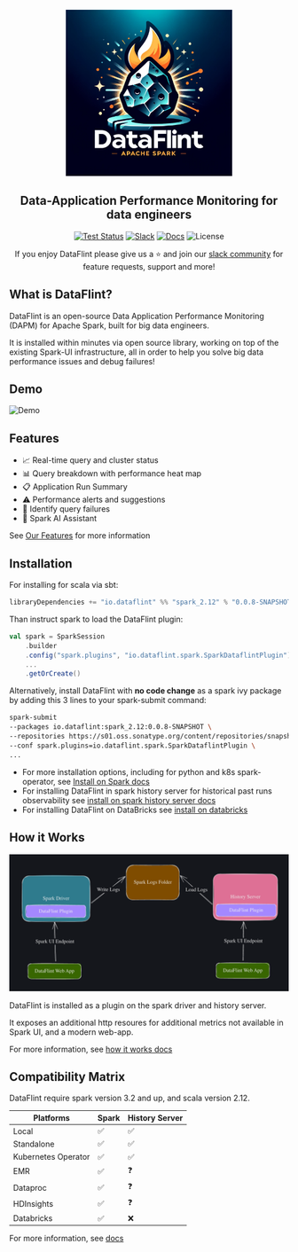 <p align="center">
<img alt="Logo" src="documentation/resources/logo.png" height="300">
</p>

<h2 align="center">
 Data-Application Performance Monitoring for data engineers
</h2>

<div align="center">

[![Test Status](https://github.com/dataflint/spark/actions/workflows/ci.yml/badge.svg)](https://github.com/your_username/your_repo/actions/workflows/tests.yml)
[![Slack](https://img.shields.io/badge/Slack-Join%20Us-purple)](https://join.slack.com/t/dataflint/shared_invite/zt-28sr3r3pf-Td_mLx~0Ss6D1t0EJb8CNA)
[![Docs](https://img.shields.io/badge/Docs-Read%20the%20Docs-blue)](https://dataflint.gitbook.io/dataflint-for-spark/)
![License](https://img.shields.io/badge/License-Apache%202.0-orange)

If you enjoy DataFlint please give us a ⭐️ and join our [slack community](https://join.slack.com/t/dataflint/shared_invite/zt-28sr3r3pf-Td_mLx~0Ss6D1t0EJb8CNA) for feature requests, support and more!

</div>

## What is DataFlint?

DataFlint is an open-source Data Application Performance Monitoring (DAPM) for Apache Spark, built for big data engineers.

It is installed within minutes via open source library, working on top of the existing Spark-UI infrastructure, all in order to help you solve big data performance issues and debug failures!

## Demo

![Demo](documentation/resources/demo.gif)

## Features

- 📈 Real-time query and cluster status
- 📊 Query breakdown with performance heat map
- 📋 Application Run Summary
- ⚠️ Performance alerts and suggestions
- 👀 Identify query failures
- 🤖 Spark AI Assistant

See [Our Features](https://dataflint.gitbook.io/dataflint-for-spark/overview/our-features) for more information

## Installation

For installing for scala via sbt:
```sbt
libraryDependencies += "io.dataflint" %% "spark_2.12" % "0.0.8-SNAPSHOT"
```

Than instruct spark to load the DataFlint plugin:
```scala
val spark = SparkSession
    .builder
    .config("spark.plugins", "io.dataflint.spark.SparkDataflintPlugin")
    ...
    .getOrCreate()
```

Alternatively, install DataFlint with **no code change** as a spark ivy package by adding this 3 lines to your spark-submit command:

```bash
spark-submit
--packages io.dataflint:spark_2.12:0.0.8-SNAPSHOT \
--repositories https://s01.oss.sonatype.org/content/repositories/snapshots \
--conf spark.plugins=io.dataflint.spark.SparkDataflintPlugin \
...
```

* For more installation options, including for python and k8s spark-operator, see [Install on Spark docs](https://dataflint.gitbook.io/dataflint-for-spark/getting-started/install-on-spark)
* For installing DataFlint in spark history server for historical past runs observability see [install on spark history server docs](https://dataflint.gitbook.io/dataflint-for-spark/getting-started/install-on-spark-history-server)
* For installing DataFlint on DataBricks see [install on databricks](https://dataflint.gitbook.io/dataflint-for-spark/getting-started/install-on-spark-history-server)

## How it Works

![How it Works](documentation/resources/howitworks.png)

DataFlint is installed as a plugin on the spark driver and history server.

It exposes an additional http resoures for additional metrics not available in Spark UI, and a modern web-app.

For more information, see [how it works docs](https://dataflint.gitbook.io/dataflint-for-spark/overview/how-it-works)

## Compatibility Matrix

DataFlint require spark version 3.2 and up, and scala version 2.12. 

| Platforms              | Spark | History Server |
|------------------------|-------|----------------|
| Local                  |   ✅   |       ✅       |
| Standalone             |   ✅   |       ✅       |
| Kubernetes Operator    |   ✅   |       ✅       |
| EMR                    |   ✅   |       ❓       |
| Dataproc               |   ✅   |       ❓       |
| HDInsights             |   ✅   |       ❓       |
| Databricks             |   ✅   |       ❌       |

For more information, see [docs](https://dataflint.gitbook.io/dataflint-for-spark/overview/supported-versions)